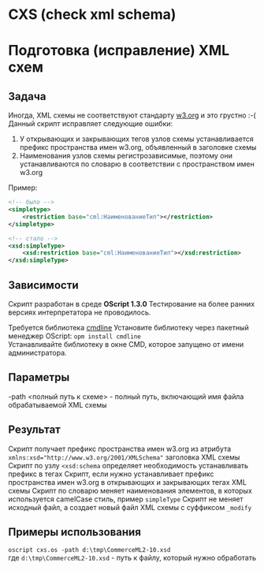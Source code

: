 # CXS (check xml schema)  
# Подготовка (исправление) XML схем

## Задача
Иногда, XML схемы не соответствуют стандарту [w3.org](https://www.w3schools.com/xml/schema_elements_ref.asp) и это грустно :-(  
Данный скрипт исправляет следующие ошибки:

1. У открывающих и закрывающих тегов узлов схемы устанавливается префикс пространства имен w3.org, объявленный в заголовке схемы
2. Наименования узлов схемы регистрозависимые, поэтому они устанавливаются по словарю в соответствии с пространством имен w3.org

Пример:  

```xsd
<!-- было -->
<simpletype>
    <restriction base="cml:НаименованиеТип"></restriction>
</simpletype>
```
```xsd
<!-- стало -->
<xsd:simpleType>
    <xsd:restriction base="cml:НаименованиеТип"></xsd:restriction>
</xsd:simpleType>
```
## Зависимости
Скрипт разработан в среде __OScript 1.3.0__ Тестирование на более ранних версиях интерпретатора не проводилось.

Требуется библиотека [cmdline](https://github.com/oscript-library/cmdline) Установите библиотеку через пакетный менеджер OScript: `opm install cmdline`  
Устанавливайте библиотеку в окне CMD, которое запущено от имени администратора.

## Параметры
-path <полный путь к схеме> - полный путь, включающий имя файла обрабатываемой XML схемы

## Результат
Скрипт получает префикс пространства имен w3.org из атрибута `xmlns:xsd="http://www.w3.org/2001/XMLSchema"` заголовка XML схемы
Скрипт по узлу `<xsd:schema` определяет необходимость устанавливать префикс в тегах
Скрипт, если нужно устанавливает префикс пространства имен w3.org в открывающих и закрывающих тегах XML схемы
Скрипт по словарю меняет наименования элементов, в которых используется camelCase стиль, пример `simpleType`
Скрипт не меняет исходный файл, а создает новый файл XML схемы с суффиксом `_modify`

## Примеры использования
`oscript cxs.os -path d:\tmp\CommerceML2-10.xsd`  
где `d:\tmp\CommerceML2-10.xsd` - путь к файлу, который нужно обработать